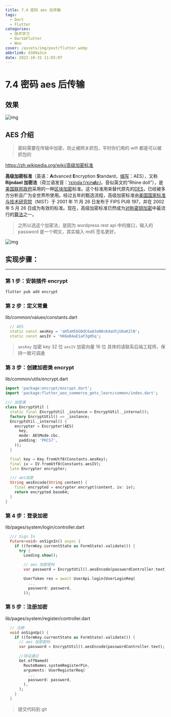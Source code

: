 ```yaml
---
title: 7.4 密码 aes 后传输
tags:
  - Dart
  - Flutter
categories:
  - 技术学习
  - Dart&Flutter
  - Woo
cover: /assets/img/post/flutter.webp
abbrlink: d389a3ce
date: 2022-10-31 11:03:07
---
```


# 7.4 密码 aes 后传输

## 效果

![img](https://ducafecat.oss-cn-beijing.aliyuncs.com/podcast/image_GMbzVMCLe9.png)

## AES 介绍

> 密码需要在传输中加密，防止被网关抓包，平时你们用的 wifi 都是可以被抓包的

https://zh.wikipedia.org/wiki/高级加密标准

**高级加密标准**（英语：**A**dvanced **E**ncryption **S**tandard，[缩写](https://zh.wikipedia.org/wiki/缩写)：AES），又称**Rijndael 加密法**（荷兰语发音：[ˈrɛindaːlˈ*r*ɛ*in**d**a*ː*l*](https://zh.wikipedia.org/wiki/Help:荷蘭語國際音標)，音似英文的“Rhine doll”），是[美国联邦政府](https://zh.wikipedia.org/wiki/美国联邦政府)采用的一种[区块加密](https://zh.wikipedia.org/wiki/區塊加密)标准。这个标准用来替代原先的[DES](https://zh.wikipedia.org/wiki/DES)，已经被多方分析且广为全世界所使用。经过五年的甄选流程，高级加密标准由[美国国家标准与技术研究院](https://zh.wikipedia.org/wiki/美国国家标准与技术研究院)（NIST）于 2001 年 11 月 26 日发布于 FIPS PUB 197，并在 2002 年 5 月 26 日成为有效的标准。现在，高级加密标准已然成为[对称密钥加密](https://zh.wikipedia.org/wiki/对称密钥加密)中最流行的[算法](https://zh.wikipedia.org/wiki/演算法)之一。

> 之所以选这个加密法，是因为 wordpress rest api 中的接口，输入的 password 是一个明文，其实输入 md5 签名更好。

![img](https://ducafecat.oss-cn-beijing.aliyuncs.com/podcast/image_hJYKZaQfaY.png)

## 实现步骤：

---

### 第 1 步：安装插件 encrypt

```bash
flutter pub add encrypt
```

### 第 2 步：定义常量

lib/common/values/constants.dart

```dart
  // AES
  static const aesKey = 'aH5aH5bG0dC6aA3oN0cK4aU5jU6aK2lN';
  static const aesIV = 'hK6eB4aE1aF3gH5q';
```

> `aesKey` 加密 key 32 位
> `aesIV` 加密向量 16 位
> 具体的请联系后端工程师，保持一致可调通

### 第 3 步：创建加密类 encrypt

lib/common/utils/encrypt.dart

```dart
import 'package:encrypt/encrypt.dart';
import 'package:flutter_woo_commerce_getx_learn/common/index.dart';

/// 加密类
class EncryptUtil {
  static final EncryptUtil _instance = EncryptUtil._internal();
  factory EncryptUtil() => _instance;
  EncryptUtil._internal() {
    encrypter = Encrypter(AES(
      key,
      mode: AESMode.cbc,
      padding: 'PKCS7',
    ));
  }

  final key = Key.fromUtf8(Constants.aesKey);
  final iv = IV.fromUtf8(Constants.aesIV);
  late Encrypter encrypter;

  /// aes加密
  String aesEncode(String content) {
    final encrypted = encrypter.encrypt(content, iv: iv);
    return encrypted.base64;
  }
}
```

### 第 4 步：登录加密

lib/pages/system/login/controller.dart

```dart
  /// Sign In
  Future<void> onSignIn() async {
    if ((formKey.currentState as FormState).validate()) {
      try {
        Loading.show();

        // aes 加密密码
        var password = EncryptUtil().aesEncode(passwordController.text);

        UserToken res = await UserApi.login(UserLoginReq(
          ...
          password: password,
        ));
```

### 第 5 步：注册加密

lib/pages/system/register/controller.dart

```dart
  // 注册
  void onSignUp() {
    if ((formKey.currentState as FormState).validate()) {
      // aes 加密密码
      var password = EncryptUtil().aesEncode(passwordController.text);

      //验证通过
      Get.offNamed(
        RouteNames.systemRegisterPin,
        arguments: UserRegisterReq(
          ...
          password: password,
        ),
      );
    }
  }
```

> 提交代码到 git
